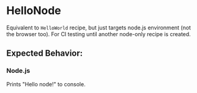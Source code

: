 # HelloNode

Equivalent to `HelloWorld` recipe, but just targets node.js environment (not the browser too). For CI testing until another node-only recipe is created.

## Expected Behavior:

### Node.js

Prints "Hello node!" to console.
